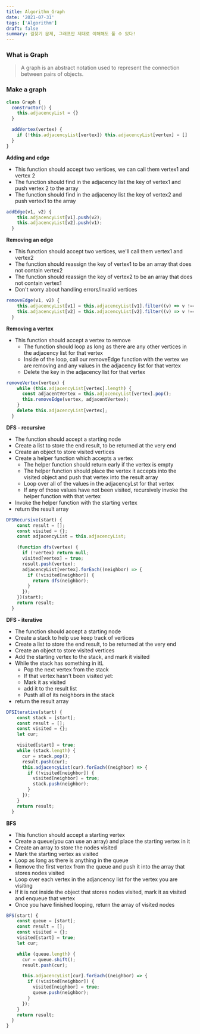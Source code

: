```yaml
---
title: Algorithm_Graph
date: '2021-07-31'
tags: ['Algorithm']
draft: false
summary: 길찾기 문제, 그래프만 제대로 이해해도 풀 수 있다!
---
```


### What is Graph

> A graph is an abstract notation used to represent the connection between pairs of objects.

### Make a graph

```js
class Graph {
  constructor() {
    this.adjacencyList = {}
  }

  addVertex(vertex) {
    if (!this.adjacencyList[vertex]) this.adjacencyList[vertex] = []
  }
}
```

**Adding and edge**

- This function should accept two vertices, we can call them vertex1 and vertex 2
- The function should find in the adjacency list the key of vertex1 and push vertex 2 to the array
- The function should find in the adjacency list the key of vertex2 and push vertex1 to the array

```js
addEdge(v1, v2) {
    this.adjacencyList[v1].push(v2);
    this.adjacencyList[v2].push(v1);
  }
```

**Removing an edge**

- This function should accept two vertices, we'll call them vertex1 and vertex2
- The function should reassign the key of vertex1 to be an array that does not contain vertex2
- The function should reassign the key of vertex2 to be an array that does not contain vertex1
- Don't worry about handling errors/invalid vertices

```js
removeEdge(v1, v2) {
    this.adjacencyList[v1] = this.adjacencyList[v1].filter((v) => v !== v2);
    this.adjacencyList[v2] = this.adjacencyList[v2].filter((v) => v !== v1);
  }
```

**Removing a vertex**

- This function should accept a vertex to remove
  - The function should loop as long as there are any other vertices in the adjacency list for that vertex
  - Inside of the loop, call our removeEdge function with the vertex we are removing and any values in the adjacency list for that vertex
  - Delete the key in the adjacency list for that vertex

```js
removeVertex(vertex) {
    while (this.adjacencyList[vertex].length) {
      const adjacentVertex = this.adjacencyList[vertex].pop();
      this.removeEdge(vertex, adjacentVertex);
    }
    delete this.adjacencyList[vertex];
  }
```

**DFS - recursive**

- The function should accept a starting node
- Create a list to store the end result, to be returned at the very end
- Create an object to store visited vertices
- Create a helper function which accepts a vertex
  - The helper function should return early if the vertex is empty
  - The helper function should place the vertex it accepts into the visited object and push that vertex into the result array
  - Loop over all of the values in the adjacencyLst for that vertex
  - If any of those values have not been visited, recursively invoke the helper function with that vertex
- Invoke the helper function with the starting vertex
- return the result array

```js
DFSRecursive(start) {
    const result = [];
    const visited = {};
    const adjacencyList = this.adjacencyList;

    (function dfs(vertex) {
      if (!vertex) return null;
      visited[vertex] = true;
      result.push(vertex);
      adjacencyList[vertex].forEach((neighbor) => {
        if (!visited[neighbor]) {
          return dfs(neighbor);
        }
      });
    })(start);
    return result;
  }
```

**DFS - iterative**

- The function should accept a starting node
- Create a stack to help use keep track of vertices
- Create a list to store the end result, to be returned at the very end
- Create an object to store visited vertices
- Add the starting vertex to the stack, and mark it visited
- While the stack has something in itL
  - Pop the next vertex from the stack
  - If that vertex hasn't been visited yet:
  - Mark it as visited
  - add it to the result list
  - Pusth all of its neighbors in the stack
- return the result array

```js
DFSIterative(start) {
    const stack = [start];
    const result = [];
    const visited = {};
    let cur;

    visited[start] = true;
    while (stack.length) {
      cur = stack.pop();
      result.push(cur);
      this.adjacencyList(cur).forEach((neighbor) => {
        if (!visited[neighbor]) {
          visited[neighbor] = true;
          stack.push(neighbor);
        }
      });
    }
    return result;
  }
```

**BFS**

- This function should accept a starting vertex
- Create a queue(you can use an array) and place the starting vertex in it
- Create an array to store the nodes visited
- Mark the starting vertex as visited
- Loop as long as there is anything in the queue
- Remove the first vertex from the queue and push it into the array that stores nodes visited
- Loop over each vertex in the adjancency list for the vertex you are visiting
- If it is not inside the object that stores nodes visited, mark it as visited and enqueue that vertex
- Once you have finished looping, return the array of visited nodes

```js
BFS(start) {
    const queue = [start];
    const result = [];
    const visited = {};
    visited[start] = true;
    let cur;

    while (queue.length) {
      cur = queue.shift();
      result.push(cur);

      this.adjacencyList[cur].forEach((neighbor) => {
        if (!visited[neighbor]) {
          visited[neighbor] = true;
          queue.push(neighbor);
        }
      });
    }
    return result;
  }
}
```
